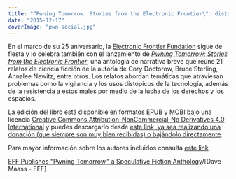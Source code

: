 ```yaml
---
title: "“Pwning Tomorrow: Stories from the Electronic Frontier\": distopía tecnológica y resistencia"
date: "2015-12-17"
coverImage: "pwn-social.jpg"
---
```


En el marco de su 25 aniversario, la [Electronic Frontier Fundation](https://www.eff.org/) sigue de fiesta y lo celebra también con el lanzamiento de [_Pwning Tomorrow: Stories from the Electronic Frontier_](https://www.eff.org/deeplinks/2015/12/eff-publishes-pwning-tomorrow-speculative-fiction-anthology), una antología de narrativa breve que reúne 21 relatos de ciencia ficción de la autoría de Cory Doctorow, Bruce Sterling, Annalee Newitz, entre otros. Los relatos abordan temáticas que atraviesan problemas como la vigilancia y los usos distópicos de la tecnología, además de la resistencia a estos males por medio de la lucha de los derechos y los espacios.

La edición del libro está disponible en formatos EPUB y MOBI bajo una licencia [Creative Commons Attribution-NonCommercial-No Derivatives 4.0 International](https://creativecommons.org/licenses/by-nc-nd/4.0/) y puedes descargarlo desde [este link, ya sea realizando una donación (que siempre son muy bien recibidas) o bajándolo directamente](https://supporters.eff.org/donate/pwning-tomorrow).

Para mayor información sobre los autores incluidos consulta [este link](https://www.eff.org/deeplinks/2015/12/eff-publishes-pwning-tomorrow-speculative-fiction-anthology).

[EFF Publishes "Pwning Tomorrow," a Speculative Fiction Anthology](https://supporters.eff.org/donate/pwning-tomorrow)/\[Dave Maass - EFF\]
